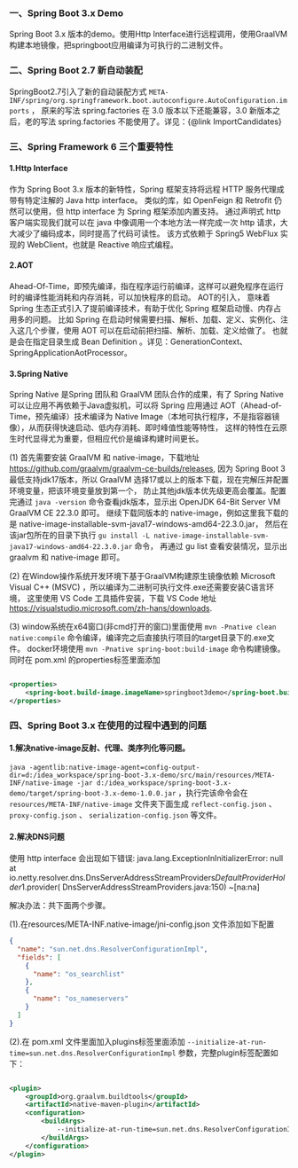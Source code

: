 ### 一、Spring Boot 3.x Demo

Spring Boot 3.x 版本的demo。使用Http Interface进行远程调用，使用GraalVM构建本地镜像，把springboot应用编译为可执行的二进制文件。

### 二、Spring Boot 2.7 新自动装配

SpringBoot2.7引入了新的自动装配方式 `META-INF/spring/org.springframework.boot.autoconfigure.AutoConfiguration.imports` ， 原来的写法
spring.factories 在 3.0 版本以下还能兼容，3.0 新版本之后，老的写法 spring.factories 不能使用了。详见：{@link ImportCandidates}

### 三、Spring Framework 6 三个重要特性

#### 1.Http Interface

作为 Spring Boot 3.x 版本的新特性，Spring 框架支持将远程 HTTP 服务代理成带有特定注解的 Java http interface。 类似的库，如 OpenFeign 和 Retrofit 仍然可以使用，但
http interface 为 Spring 框架添加内置支持。 通过声明式 http 客户端实现我们就可以在 java 中像调用一个本地方法一样完成一次 http 请求，大大减少了编码成本，同时提高了代码可读性。 该方式依赖于
Spring5 WebFlux 实现的 WebClient，也就是 Reactive 响应式编程。

#### 2.AOT

Ahead-Of-Time，即预先编译，指在程序运行前编译，这样可以避免程序在运行时的编译性能消耗和内存消耗，可以加快程序的启动。 AOT的引入， 意味着 Spring 生态正式引入了提前编译技术，有助于优化 Spring
框架启动慢、内存占用多的问题。 比如 Spring 在启动时候需要扫描、解析、加载、定义、实例化、注入这几个步骤，使用 AOT 可以在启动前把扫描、解析、加载、定义给做了。 也就是会在指定目录生成 Bean Definition
。详见：GenerationContext、SpringApplicationAotProcessor。

#### 3.Spring Native

Spring Native 是Spring 团队和 GraalVM 团队合作的成果，有了 Spring Native 可以让应用不再依赖于Java虚拟机，可以将 Spring 应用通过
AOT（Ahead-of-Time，预先编译）技术编译为 Native Image（本地可执行程序，不是指容器镜像），从而获得快速启动、低内存消耗、即时峰值性能等特性， 这样的特性在云原生时代显得尤为重要，但相应代价是编译构建时间更长。

(1) 首先需要安装 GraalVM 和 native-image，下载地址 <a href="https://github.com/graalvm/graalvm-ce-builds/releases">
https://github.com/graalvm/graalvm-ce-builds/releases, 因为 Spring Boot 3 最低支持jdk17版本，所以 GraalVM
选择17或以上的版本下载，现在完解压并配置环境变量，把该环境变量放到第一个， 防止其他jdk版本优先级更高会覆盖。配置完通过 `java -version`
命令查看jdk版本，显示出 OpenJDK 64-Bit Server VM GraalVM CE 22.3.0 即可。 继续下载同版本的 native-image，例如这里我下载的是
native-image-installable-svm-java17-windows-amd64-22.3.0.jar，
然后在该jar包所在的目录下执行 `gu install -L native-image-installable-svm-java17-windows-amd64-22.3.0.jar` 命令， 再通过 gu list 查看安装情况，显示出
graalvm 和 native-image 即可。

(2) 在Window操作系统开发环境下基于GraalVM构建原生镜像依赖 Microsoft Visual C++ (MSVC) ，所以编译为二进制可执行文件.exe还需要安装C语言环境， 这里使用 VS Code 工具插件安装，下载
VS Code 地址 <a href="https://visualstudio.microsoft.com/zh-hans/downloads/">
https://visualstudio.microsoft.com/zh-hans/downloads.

(3) window系统在x64窗口(非cmd打开的窗口)里面使用 `mvn -Pnative clean native:compile` 命令编译，编译完之后直接执行项目的target目录下的.exe文件。
docker环境使用 `mvn -Pnative spring-boot:build-image` 命令构建镜像。同时在 pom.xml 的properties标签里面添加

```xml

<properties>
    <spring-boot.build-image.imageName>springboot3demo</spring-boot.build-image.imageName>
</properties>
```

### 四、Spring Boot 3.x 在使用的过程中遇到的问题

#### 1.解决native-image反射、代理、类序列化等问题。

`java -agentlib:native-image-agent=config-output-dir=d:/idea_workspace/spring-boot-3.x-demo/src/main/resources/META-INF/native-image -jar d:/idea_workspace/spring-boot-3.x-demo/target/spring-boot-3.x-demo-1.0.0.jar`
，执行完该命令会在 `resources/META-INF/native-image` 文件夹下面生成 `reflect-config.json` 、 `proxy-config.json`
、 `serialization-config.json` 等文件。

#### 2.解决DNS问题

使用 http interface 会出现如下错误:
java.lang.ExceptionInInitializerError: null at
io.netty.resolver.dns.DnsServerAddressStreamProviders$DefaultProviderHolder$1.provider(
DnsServerAddressStreamProviders.java:150) ~[na:na]

解决办法：共下面两个步骤。

(1).在resources/META-INF.native-image/jni-config.json 文件添加如下配置

```json
{
  "name": "sun.net.dns.ResolverConfigurationImpl",
  "fields": [
    {
      "name": "os_searchlist"
    },
    {
      "name": "os_nameservers"
    }
  ]
}
```

(2).在 pom.xml 文件里面加入plugins标签里面添加 `--initialize-at-run-time=sun.net.dns.ResolverConfigurationImpl` 参数，完整plugin标签配置如下：

```xml

<plugin>
    <groupId>org.graalvm.buildtools</groupId>
    <artifactId>native-maven-plugin</artifactId>
    <configuration>
        <buildArgs>
            --initialize-at-run-time=sun.net.dns.ResolverConfigurationImpl
        </buildArgs>
    </configuration>
</plugin>
```
